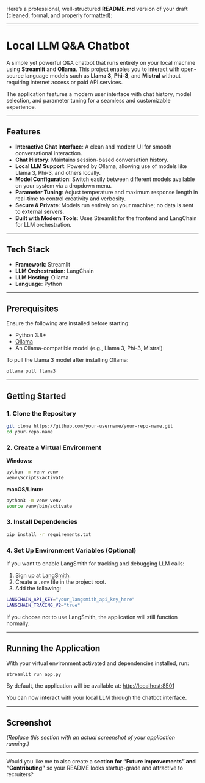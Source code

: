 Here’s a professional, well-structured **README.md** version of your draft (cleaned, formal, and properly formatted):

---

# Local LLM Q\&A Chatbot

A simple yet powerful Q\&A chatbot that runs entirely on your local machine using **Streamlit** and **Ollama**. This project enables you to interact with open-source language models such as **Llama 3**, **Phi-3**, and **Mistral** without requiring internet access or paid API services.

The application features a modern user interface with chat history, model selection, and parameter tuning for a seamless and customizable experience.

---

## Features

* **Interactive Chat Interface**: A clean and modern UI for smooth conversational interaction.
* **Chat History**: Maintains session-based conversation history.
* **Local LLM Support**: Powered by Ollama, allowing use of models like Llama 3, Phi-3, and others locally.
* **Model Configuration**: Switch easily between different models available on your system via a dropdown menu.
* **Parameter Tuning**: Adjust temperature and maximum response length in real-time to control creativity and verbosity.
* **Secure & Private**: Models run entirely on your machine; no data is sent to external servers.
* **Built with Modern Tools**: Uses Streamlit for the frontend and LangChain for LLM orchestration.

---

## Tech Stack

* **Framework**: Streamlit
* **LLM Orchestration**: LangChain
* **LLM Hosting**: Ollama
* **Language**: Python

---

## Prerequisites

Ensure the following are installed before starting:

* Python 3.8+
* [Ollama](https://ollama.com/)
* An Ollama-compatible model (e.g., Llama 3, Phi-3, Mistral)

To pull the Llama 3 model after installing Ollama:

```bash
ollama pull llama3
```

---

## Getting Started

### 1. Clone the Repository

```bash
git clone https://github.com/your-username/your-repo-name.git
cd your-repo-name
```

### 2. Create a Virtual Environment

**Windows:**

```bash
python -m venv venv
venv\Scripts\activate
```

**macOS/Linux:**

```bash
python3 -m venv venv
source venv/bin/activate
```

### 3. Install Dependencies

```bash
pip install -r requirements.txt
```

### 4. Set Up Environment Variables (Optional)

If you want to enable LangSmith for tracking and debugging LLM calls:

1. Sign up at [LangSmith](https://www.langchain.com/langsmith).
2. Create a `.env` file in the project root.
3. Add the following:

```bash
LANGCHAIN_API_KEY="your_langsmith_api_key_here"
LANGCHAIN_TRACING_V2="true"
```

If you choose not to use LangSmith, the application will still function normally.

---

## Running the Application

With your virtual environment activated and dependencies installed, run:

```bash
streamlit run app.py
```

By default, the application will be available at:
[http://localhost:8501](http://localhost:8501)

You can now interact with your local LLM through the chatbot interface.

---

## Screenshot

*(Replace this section with an actual screenshot of your application running.)*

---

Would you like me to also create a **section for “Future Improvements” and “Contributing”** so your README looks startup-grade and attractive to recruiters?
